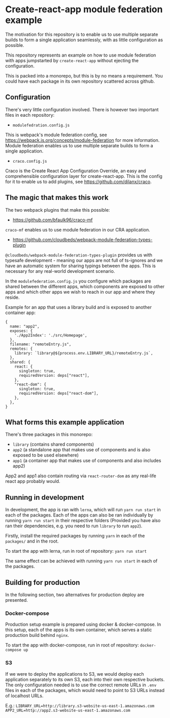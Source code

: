 # Create-react-app module federation example

The motivation for this repository is to enable us to use multiple separate builds to 
form a single application seamlessly, with as little configuration as possible.

This repository represents an example on how to use module federation with apps jumpstarted
by `create-react-app` without ejecting the configuration.

This is packed into a monorepo, but this is by no means a requirement. You could have each
package in its own repository scattered across github.

## Configuration

There's very little configuration involved. There is however two important files in each repository:
- `modulefedration.config.js` 

This is webpack's module federation config, see https://webpack.js.org/concepts/module-federation
for more information. Module federation enables us to use multiple separate builds to form a single
application.

- `craco.config.js` 

Craco is the Create React App Configuration Override, an easy and comprehensible configuration layer
for create-react-app. This is the config for it to enable us to add plugins, see https://github.com/dilanx/craco.

## The magic that makes this work

The two webpack plugins that make this possible:
- https://github.com/bfaulk96/craco-mf

`craco-mf` enables us to use module federation in our CRA application.

- https://github.com/cloudbeds/webpack-module-federation-types-plugin

`@cloudbeds/webpack-module-federation-types-plugin`
provides us with typesafe development - meaning our apps are not full of ts-ignores and we have
an automatic system for sharing typings between the apps. This is necessary for any real-world
development scenario.

In the `modulefederation.config.js` you configure which packages are shared between the different apps,
which components are exposed to other apps and which other apps we wish to reach in our app and where
they reside.

Example for an app that uses a library build and is exposed to another container app:
```
{
  name: "app2",
  exposes: {
    './App2Index': './src/Homepage',
  },
  filename: "remoteEntry.js",
  remotes: {
    library: `library@${process.env.LIBRARY_URL}/remoteEntry.js`,
  },
  shared: {
    react: {
      singleton: true,
      requiredVersion: deps["react"],
    },
    "react-dom": {
      singleton: true,
      requiredVersion: deps["react-dom"],
    },
  },
}
```

## What forms this example application

There's three packages in this monorepo:
- `library` (contains shared components)
- `app2` (a standalone app that makes use of components and is also exposed to be used elsewhere)
- `app1` (a container app that makes use of components and also includes app2)

App2 and app1 also contain routing via `react-router-dom` as any real-life react app probably
would.

## Running in development

In development, the app is ran with `lerna`, which will run `yarn run start` in each
of the packages. Each of the apps can also be ran individually by running `yarn run start`
in their respective folders (Provided you have also ran their dependencies, e.g. you need
to run `library` to run `app2`).

Firstly, install the required packages by running `yarn` in each of the `packages/` and in the root.

To start the app with lerna, run in root of repository:
`yarn run start`

The same effect can be achieved with running `yarn run start` in each of the packages.

## Building for production

In the following section, two alternatives for production deploy are presented.

### Docker-compose

Production setup example is prepared using docker & docker-compose. In this setup, each of the
apps is its own container, which serves a static production build behind `nginx`.

To start the app with docker-compose, run in root of repository:
`docker-compose up`

### S3

If we were to deploy the applications to S3, we would deploy each application separately to its own S3, 
each into their own respective buckets. The only configuration needed is to use the correct remote
URLs in `.env` files in each of the packages, which would need to point to S3 URLs 
instead of localhost URLs.

E.g.:
`LIBRARY_URL=http://library.s3-website-us-east-1.amazonaws.com`
`APP2_URL=http://app2.s3-website-us-east-1.amazonaws.com`
